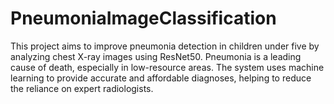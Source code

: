# PneumoniaImageClassification
This project aims to improve pneumonia detection in children under five by analyzing chest X-ray images using ResNet50. Pneumonia is a leading cause of death, especially in low-resource areas. The system uses machine learning to provide accurate and affordable diagnoses, helping to reduce the reliance on expert radiologists.
